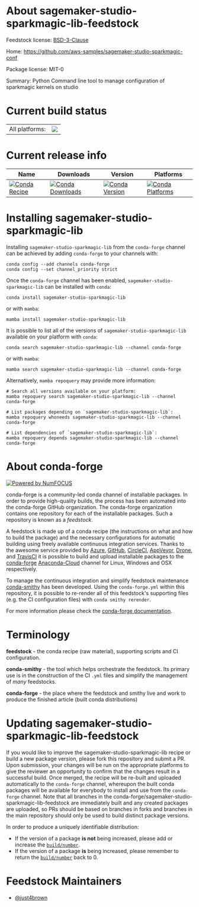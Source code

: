 About sagemaker-studio-sparkmagic-lib-feedstock
===============================================

Feedstock license: [BSD-3-Clause](https://github.com/conda-forge/sagemaker-studio-sparkmagic-lib-feedstock/blob/main/LICENSE.txt)

Home: https://github.com/aws-samples/sagemaker-studio-sparkmagic-conf

Package license: MIT-0

Summary: Python Command line tool to manage configuration of sparkmagic kernels on studio

Current build status
====================


<table><tr><td>All platforms:</td>
    <td>
      <a href="https://dev.azure.com/conda-forge/feedstock-builds/_build/latest?definitionId=20366&branchName=main">
        <img src="https://dev.azure.com/conda-forge/feedstock-builds/_apis/build/status/sagemaker-studio-sparkmagic-lib-feedstock?branchName=main">
      </a>
    </td>
  </tr>
</table>

Current release info
====================

| Name | Downloads | Version | Platforms |
| --- | --- | --- | --- |
| [![Conda Recipe](https://img.shields.io/badge/recipe-sagemaker--studio--sparkmagic--lib-green.svg)](https://anaconda.org/conda-forge/sagemaker-studio-sparkmagic-lib) | [![Conda Downloads](https://img.shields.io/conda/dn/conda-forge/sagemaker-studio-sparkmagic-lib.svg)](https://anaconda.org/conda-forge/sagemaker-studio-sparkmagic-lib) | [![Conda Version](https://img.shields.io/conda/vn/conda-forge/sagemaker-studio-sparkmagic-lib.svg)](https://anaconda.org/conda-forge/sagemaker-studio-sparkmagic-lib) | [![Conda Platforms](https://img.shields.io/conda/pn/conda-forge/sagemaker-studio-sparkmagic-lib.svg)](https://anaconda.org/conda-forge/sagemaker-studio-sparkmagic-lib) |

Installing sagemaker-studio-sparkmagic-lib
==========================================

Installing `sagemaker-studio-sparkmagic-lib` from the `conda-forge` channel can be achieved by adding `conda-forge` to your channels with:

```
conda config --add channels conda-forge
conda config --set channel_priority strict
```

Once the `conda-forge` channel has been enabled, `sagemaker-studio-sparkmagic-lib` can be installed with `conda`:

```
conda install sagemaker-studio-sparkmagic-lib
```

or with `mamba`:

```
mamba install sagemaker-studio-sparkmagic-lib
```

It is possible to list all of the versions of `sagemaker-studio-sparkmagic-lib` available on your platform with `conda`:

```
conda search sagemaker-studio-sparkmagic-lib --channel conda-forge
```

or with `mamba`:

```
mamba search sagemaker-studio-sparkmagic-lib --channel conda-forge
```

Alternatively, `mamba repoquery` may provide more information:

```
# Search all versions available on your platform:
mamba repoquery search sagemaker-studio-sparkmagic-lib --channel conda-forge

# List packages depending on `sagemaker-studio-sparkmagic-lib`:
mamba repoquery whoneeds sagemaker-studio-sparkmagic-lib --channel conda-forge

# List dependencies of `sagemaker-studio-sparkmagic-lib`:
mamba repoquery depends sagemaker-studio-sparkmagic-lib --channel conda-forge
```


About conda-forge
=================

[![Powered by
NumFOCUS](https://img.shields.io/badge/powered%20by-NumFOCUS-orange.svg?style=flat&colorA=E1523D&colorB=007D8A)](https://numfocus.org)

conda-forge is a community-led conda channel of installable packages.
In order to provide high-quality builds, the process has been automated into the
conda-forge GitHub organization. The conda-forge organization contains one repository
for each of the installable packages. Such a repository is known as a *feedstock*.

A feedstock is made up of a conda recipe (the instructions on what and how to build
the package) and the necessary configurations for automatic building using freely
available continuous integration services. Thanks to the awesome service provided by
[Azure](https://azure.microsoft.com/en-us/services/devops/), [GitHub](https://github.com/),
[CircleCI](https://circleci.com/), [AppVeyor](https://www.appveyor.com/),
[Drone](https://cloud.drone.io/welcome), and [TravisCI](https://travis-ci.com/)
it is possible to build and upload installable packages to the
[conda-forge](https://anaconda.org/conda-forge) [Anaconda-Cloud](https://anaconda.org/)
channel for Linux, Windows and OSX respectively.

To manage the continuous integration and simplify feedstock maintenance
[conda-smithy](https://github.com/conda-forge/conda-smithy) has been developed.
Using the ``conda-forge.yml`` within this repository, it is possible to re-render all of
this feedstock's supporting files (e.g. the CI configuration files) with ``conda smithy rerender``.

For more information please check the [conda-forge documentation](https://conda-forge.org/docs/).

Terminology
===========

**feedstock** - the conda recipe (raw material), supporting scripts and CI configuration.

**conda-smithy** - the tool which helps orchestrate the feedstock.
                   Its primary use is in the construction of the CI ``.yml`` files
                   and simplify the management of *many* feedstocks.

**conda-forge** - the place where the feedstock and smithy live and work to
                  produce the finished article (built conda distributions)


Updating sagemaker-studio-sparkmagic-lib-feedstock
==================================================

If you would like to improve the sagemaker-studio-sparkmagic-lib recipe or build a new
package version, please fork this repository and submit a PR. Upon submission,
your changes will be run on the appropriate platforms to give the reviewer an
opportunity to confirm that the changes result in a successful build. Once
merged, the recipe will be re-built and uploaded automatically to the
`conda-forge` channel, whereupon the built conda packages will be available for
everybody to install and use from the `conda-forge` channel.
Note that all branches in the conda-forge/sagemaker-studio-sparkmagic-lib-feedstock are
immediately built and any created packages are uploaded, so PRs should be based
on branches in forks and branches in the main repository should only be used to
build distinct package versions.

In order to produce a uniquely identifiable distribution:
 * If the version of a package **is not** being increased, please add or increase
   the [``build/number``](https://docs.conda.io/projects/conda-build/en/latest/resources/define-metadata.html#build-number-and-string).
 * If the version of a package **is** being increased, please remember to return
   the [``build/number``](https://docs.conda.io/projects/conda-build/en/latest/resources/define-metadata.html#build-number-and-string)
   back to 0.

Feedstock Maintainers
=====================

* [@just4brown](https://github.com/just4brown/)

